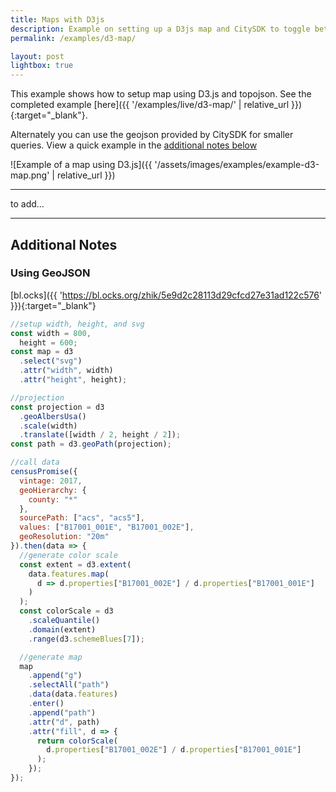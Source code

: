 ```yaml
---
title: Maps with D3js
description: Example on setting up a D3js map and CitySDK to toggle between state and county data.
permalink: /examples/d3-map/

layout: post
lightbox: true
---
```


This example shows how to setup map using D3.js and topojson. See the completed example [here]({{ '/examples/live/d3-map/' | relative_url }}){:target="\_blank"}.

Alternately you can use the geojson provided by CitySDK for smaller queries. View a quick example in the [additional notes below](#using-geojson)

![Example of a map using D3.js]({{ '/assets/images/examples/example-d3-map.png' | relative_url }})

---

to add...

---

## Additional Notes

### Using GeoJSON

[bl.ocks]({{ 'https://bl.ocks.org/zhik/5e9d2c28113d29cfcd27e31ad122c576' }}){:target="\_blank"}

```js
//setup width, height, and svg
const width = 800,
  height = 600;
const map = d3
  .select("svg")
  .attr("width", width)
  .attr("height", height);

//projection
const projection = d3
  .geoAlbersUsa()
  .scale(width)
  .translate([width / 2, height / 2]);
const path = d3.geoPath(projection);

//call data
censusPromise({
  vintage: 2017,
  geoHierarchy: {
    county: "*"
  },
  sourcePath: ["acs", "acs5"],
  values: ["B17001_001E", "B17001_002E"],
  geoResolution: "20m"
}).then(data => {
  //generate color scale
  const extent = d3.extent(
    data.features.map(
      d => d.properties["B17001_002E"] / d.properties["B17001_001E"]
    )
  );
  const colorScale = d3
    .scaleQuantile()
    .domain(extent)
    .range(d3.schemeBlues[7]);

  //generate map
  map
    .append("g")
    .selectAll("path")
    .data(data.features)
    .enter()
    .append("path")
    .attr("d", path)
    .attr("fill", d => {
      return colorScale(
        d.properties["B17001_002E"] / d.properties["B17001_001E"]
      );
    });
});
```
